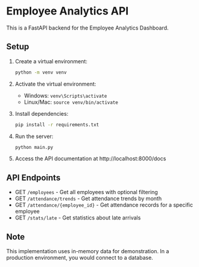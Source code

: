 
# Employee Analytics API

This is a FastAPI backend for the Employee Analytics Dashboard.

## Setup

1. Create a virtual environment:
   ```bash
   python -m venv venv
   ```

2. Activate the virtual environment:
   - Windows: `venv\Scripts\activate`
   - Linux/Mac: `source venv/bin/activate`

3. Install dependencies:
   ```bash
   pip install -r requirements.txt
   ```

4. Run the server:
   ```bash
   python main.py
   ```

5. Access the API documentation at http://localhost:8000/docs

## API Endpoints

- GET `/employees` - Get all employees with optional filtering
- GET `/attendance/trends` - Get attendance trends by month
- GET `/attendance/{employee_id}` - Get attendance records for a specific employee
- GET `/stats/late` - Get statistics about late arrivals

## Note

This implementation uses in-memory data for demonstration. In a production environment, you would connect to a database.
